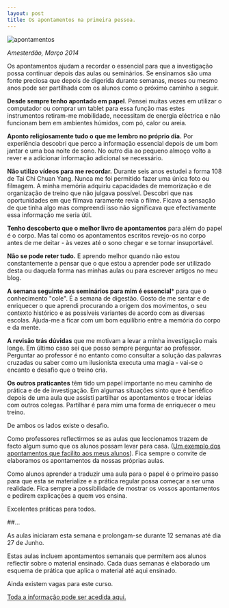 ```yaml
---
layout: post
title: Os apontamentos na primeira pessoa.
---
```


![apontamentos](http://devagar.org/imagens/2014-04-02.jpg)

*Amesterdão, Março 2014*

Os apontamentos ajudam a recordar o essencial para que a investigação possa continuar depois das aulas ou seminários. Se ensinamos são uma fonte preciosa que depois de digerida durante semanas, meses ou mesmo anos pode ser partilhada com os alunos como o próximo caminho a seguir. 

**Desde sempre tenho apontado em papel**. Pensei muitas vezes em utilizar o computador ou comprar um tablet para essa função mas estes instrumentos retiram-me mobilidade, necessitam de energia eléctrica e não funcionam bem em ambientes húmidos, com pó, calor ou areia. 

**Aponto religiosamente tudo o que me lembro no próprio dia.** Por experiência descobri que perco a informação essencial depois de um bom jantar e uma boa noite de sono. No outro dia ao pequeno almoço volto a rever e a adicionar informação adicional se necessário. 

**Não utilizo vídeos para me recordar.** Durante seis anos estudei a forma 108 de Tai Chi Chuan Yang. Nunca me foi permitido fazer uma única foto ou filmagem. A minha memória adquiriu capacidades de memorização e de organização de treino que não julgava possível. Descobri que nas oportunidades em que filmava raramente revia o filme. Ficava a sensação de que tinha algo mas compreendi isso não significava que efectivamente essa informação me seria útil. 

**Tenho descoberto que o melhor livro de apontamentos** para além do papel é o corpo. Mas tal como os apontamentos escritos revejo-os no corpo antes de me deitar - às vezes até o sono chegar e se tornar insuportável. 

**Não se pode reter tudo.** E aprendo melhor quando não estou constantemente a pensar que o que estou a aprender pode ser utilizado desta ou daquela forma nas minhas aulas ou para escrever artigos no meu blog. 

**A semana seguinte aos seminários para mim é essencial*** para que o conhecimento "cole". É a semana de digestão. Gosto de me sentar e de enriquecer o que aprendi procurando a origem dos movimentos, o seu contexto histórico e as possíveis variantes de acordo com as diversas escolas. Ajuda-me a ficar com um bom equilíbrio entre a memória do corpo e da mente. 

**A revisão trás dúvidas** que me motivam a levar a minha investigação mais longe. Em último caso sei que posso sempre perguntar ao professor. Perguntar ao professor é no entanto como consultar a solução das palavras cruzadas ou saber como um ilusionista executa uma magia - vai-se o encanto e desafio que o treino cria.   

**Os outros praticantes** têm tido um papel importante no meu caminho de prática e de de investigação. Em algumas situações sinto que é benéfico depois de uma aula que assisti partilhar os apontamentos e trocar ideias com outros colegas. Partilhar é para mim uma forma de enriquecer o meu treino. 

De ambos os lados existe o desafio. 

Como professores reflectirmos se as aulas que leccionamos trazem de facto algum sumo que os alunos possam levar para casa. ([Um exemplo dos apontamentos que facilito aos meus alunos](https://s3.amazonaws.com/partilhar/apontamentos.pdf)). Fica sempre o convite de elaboramos os apontamentos da nossas próprias aulas.

Como alunos aprender a traduzir uma aula para o papel é o primeiro passo para que esta se materialize e a prática regular possa começar a ser uma realidade. Fica sempre a possibilidade de mostrar os vossos apontamentos e pedirem explicações a quem vos ensina.

Excelentes práticas para todos. 

##…

As aulas iniciaram esta semana e prolongam-se durante 12 semanas até dia 27 de Junho.

Estas aulas incluem apontamentos semanais que permitem aos alunos reflectir sobre o material ensinado. Cada duas semanas é elaborado um esquema de prática que aplica o material até aqui ensinado.

Ainda existem vagas para este curso. 

[Toda a informação pode ser acedida aqui.](http://devagar.org/regulares.html) 

 